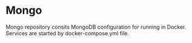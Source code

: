 # Mongo

Mongo repository consits MongoDB configuration for running in Docker.
Services are started by docker-compose.yml file.
